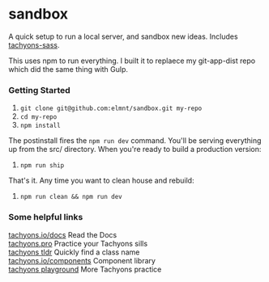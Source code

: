 # sandbox

A quick setup to run a local server, and sandbox new ideas. Includes [tachyons-sass](link:https://www.npmjs.com/package/tachyons-sass).  

This uses npm to run everything. I built it to replaece my git-app-dist repo which did the same thing with Gulp.

### Getting Started  

1. `git clone git@github.com:elmnt/sandbox.git my-repo`
2. `cd my-repo`
3. `npm install`

The postinstall fires the `npm run dev` command. You'll be serving everything up from the src/ directory. When you're ready to build a production version:
1. `npm run ship`

That's it. Any time you want to clean house and rebuild:
1. `npm run clean && npm run dev` 

### Some helpful links 

[tachyons.io/docs](http://tachyons.io/docs/) Read the Docs  
[tachyons.pro](https://tachyons.pro) Practice your Tachyons sills  
[tachyons tldr](https://tachyons-tldr.now.sh/#/classes) Quickly find a class name  
[tachyons.io/components](https://tachyons.io/components/) Component library  
[tachyons playground](http://abhirag.in/tachyons_css/) More Tachyons practice
